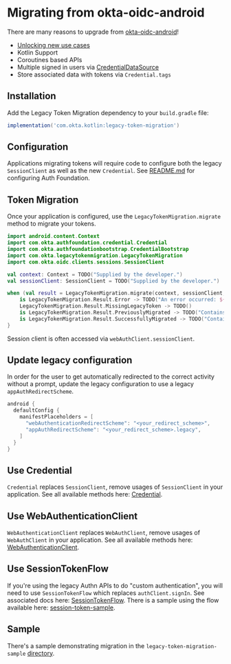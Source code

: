 # Migrating from okta-oidc-android
There are many reasons to upgrade from [okta-oidc-android](https://github.com/okta/okta-oidc-android)!

- [Unlocking new use cases](README.md#unlocking-use-cases)
- Kotlin Support
- Coroutines based APIs
- Multiple signed in users via [CredentialDataSource](auth-foundation/src/main/java/com/okta/authfoundation/credential/CredentialDataSource.kt)
- Store associated data with tokens via `Credential.tags`

## Installation
Add the Legacy Token Migration dependency to your `build.gradle` file:

```gradle
implementation('com.okta.kotlin:legacy-token-migration')
```

## Configuration
Applications migrating tokens will require code to configure both the legacy `SessionClient` as well as the new `Credential`.
See [README.md](README.md) for configuring Auth Foundation.

## Token Migration
Once your application is configured, use the `LegacyTokenMigration.migrate` method to migrate your tokens.

```kotlin
import android.content.Context
import com.okta.authfoundation.credential.Credential
import com.okta.authfoundationbootstrap.CredentialBootstrap
import com.okta.legacytokenmigration.LegacyTokenMigration
import com.okta.oidc.clients.sessions.SessionClient

val context: Context = TODO("Supplied by the developer.")
val sessionClient: SessionClient = TODO("Supplied by the developer.")

when (val result = LegacyTokenMigration.migrate(context, sessionClient, isDefault = TODO("Set this to false if this token shouldn't be default"))) {
    is LegacyTokenMigration.Result.Error -> TODO("An error occurred: ${result.exception}")
    LegacyTokenMigration.Result.MissingLegacyToken -> TODO()
    is LegacyTokenMigration.Result.PreviouslyMigrated -> TODO("Contains ${result.tokenId} for referencing stored token in CredentialDataSource")
    is LegacyTokenMigration.Result.SuccessfullyMigrated -> TODO("Contains ${result.tokenId} for referencing stored token in CredentialDataSource")
}
```

Session client is often accessed via `webAuthClient.sessionClient`.

## Update legacy configuration

In order for the user to get automatically redirected to the correct activity without a prompt, update the legacy configuration to use a legacy `appAuthRedirectScheme`.

```gradle
android {
  defaultConfig {
    manifestPlaceholders = [
      "webAuthenticationRedirectScheme": "<your_redirect_scheme>",
      "appAuthRedirectScheme": "<your_redirect_scheme>.legacy",
    ]
  }
}
```

## Use Credential

`Credential` replaces `SessionClient`, remove usages of `SessionClient` in your application.
See all available methods here: [Credential](auth-foundation/src/main/java/com/okta/authfoundation/credential/Credential.kt).

## Use WebAuthenticationClient

`WebAuthenticationClient` replaces `WebAuthClient`, remove usages of `WebAuthClient` in your application.
See all available methods here: [WebAuthenticationClient](web-authentication-ui/src/main/java/com/okta/webauthenticationui/WebAuthenticationClient.kt).

## Use SessionTokenFlow
If you're using the legacy Authn APIs to do "custom authentication", you will need to use `SessionTokenFlow` which replaces `authClient.signIn`.
See associated docs here: [SessionTokenFlow](oauth2/src/main/java/com/okta/oauth2/SessionTokenFlow.kt).
There is a sample using the flow available here: [session-token-sample](session-token-sample).

## Sample
There's a sample demonstrating migration in the `legacy-token-migration-sample` [directory](legacy-token-migration-sample).
